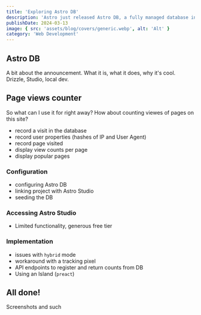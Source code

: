 ```yaml
---
title: 'Exploring Astro DB'
description: 'Astro just released Astro DB, a fully managed database integrated with the framework itself. I created a views counter for my blog, and loved the experience.'
publishDate: 2024-03-13
image: { src: 'assets/blog/covers/generic.webp', alt: 'Alt' }
category: 'Web Development'
---
```


## Astro DB

A bit about the announcement. What it is, what it does, why it's cool. Drizzle, Studio, local dev.

## Page views counter

So what can I use it for right away? How about counting viewes of pages on this site?

- record a visit in the database
- record user properties (hashes of IP and User Agent)
- record page visited
- display view counts per page
- display popular pages

### Configuration

- configuring Astro DB
- linking project with Astro Studio
- seeding the DB

### Accessing Astro Studio

- Limited functionality, generous free tier

### Implementation

- issues with `hybrid` mode
- workaround with a tracking pixel
- API endpoints to register and return counts from DB
- Using an Island (`preact`)

## All done!

Screenshots and such
